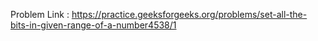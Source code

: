 Problem Link : https://practice.geeksforgeeks.org/problems/set-all-the-bits-in-given-range-of-a-number4538/1